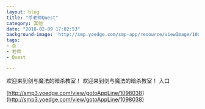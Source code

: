 ```yaml
---
layout: blog
title: "杀老师Quest"
category: 其他
date: "2018-02-09 17:02:53"
background-image: 'http://smp.yoedge.com/smp-app/resource/viewImage/1003169appline.png'
tags:
- 杀
- 老师
- Quest

---
```

欢迎来到剑与魔法的暗杀教室！
欢迎来到剑与魔法的暗杀教室！
入口

[http://smp3.yoedge.com/view/gotoAppLine/1098038](http://smp3.yoedge.com/view/gotoAppLine/1098038)

        
